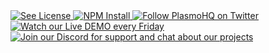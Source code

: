 <span className="flex flex-1 gap-1">
  <a
    aria-label="License"
    href="https://github.com/PlasmoHQ/plasmo/blob/main/license">
    <img alt="See License" src="https://img.shields.io/npm/l/plasmo" />
  </a>
  <a aria-label="NPM" href="https://www.npmjs.com/package/plasmo">
    <img alt="NPM Install" src="https://img.shields.io/npm/v/plasmo?logo=npm" />
  </a>
  <a aria-label="Twitter" href="https://www.twitter.com/plasmohq">
    <img
      alt="Follow PlasmoHQ on Twitter"
      src="https://img.shields.io/twitter/follow/plasmohq?logo=twitter"
    />
  </a>
  <a aria-label="Twitch Stream" href="https://www.twitch.tv/plasmohq">
    <img
      alt="Watch our Live DEMO every Friday"
      src="https://img.shields.io/twitch/status/plasmohq?logo=twitch&logoColor=white"
    />
  </a>
  <a aria-label="Discord" href="https://www.plasmo.com/s/d">
    <img
      alt="Join our Discord for support and chat about our projects"
      src="https://img.shields.io/discord/946290204443025438?logo=discord&logoColor=white"
    />
  </a>
</span>
